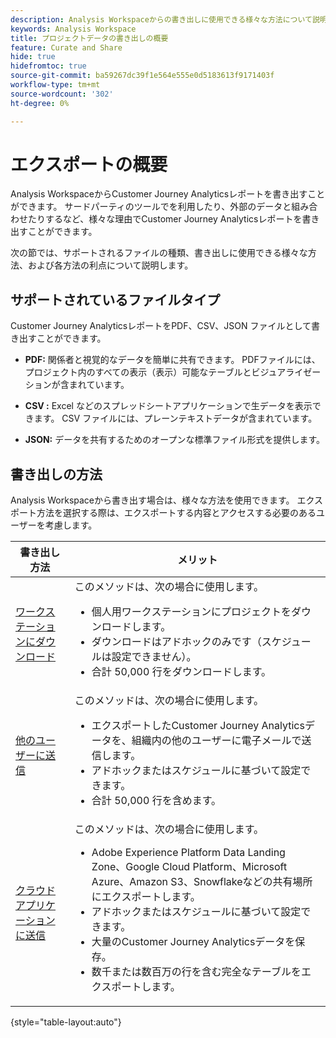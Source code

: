 ```yaml
---
description: Analysis Workspaceからの書き出しに使用できる様々な方法について説明します。
keywords: Analysis Workspace
title: プロジェクトデータの書き出しの概要
feature: Curate and Share
hide: true
hidefromtoc: true
source-git-commit: ba59267dc39f1e564e555e0d5183613f9171403f
workflow-type: tm+mt
source-wordcount: '302'
ht-degree: 0%

---
```


# エクスポートの概要

Analysis WorkspaceからCustomer Journey Analyticsレポートを書き出すことができます。 サードパーティのツールでを利用したり、外部のデータと組み合わせたりするなど、様々な理由でCustomer Journey Analyticsレポートを書き出すことができます。

次の節では、サポートされるファイルの種類、書き出しに使用できる様々な方法、および各方法の利点について説明します。

## サポートされているファイルタイプ

Customer Journey AnalyticsレポートをPDF、CSV、JSON ファイルとして書き出すことができます。

* **PDF:** 関係者と視覚的なデータを簡単に共有できます。 PDFファイルには、プロジェクト内のすべての表示（表示）可能なテーブルとビジュアライゼーションが含まれています。

* **CSV :** Excel などのスプレッドシートアプリケーションで生データを表示できます。 CSV ファイルには、プレーンテキストデータが含まれています。

* **JSON:** データを共有するためのオープンな標準ファイル形式を提供します。

## 書き出しの方法

Analysis Workspaceから書き出す場合は、様々な方法を使用できます。 エクスポート方法を選択する際は、エクスポートする内容とアクセスする必要のあるユーザーを考慮します。

| 書き出し方法 | メリット |
|---------|----------|
| [ワークステーションにダウンロード](/help/analysis-workspace/export/download-send.md) | このメソッドは、次の場合に使用します。 <ul><li>個人用ワークステーションにプロジェクトをダウンロードします。</li><li>ダウンロードはアドホックのみです（スケジュールは設定できません）。</li> <li>合計 50,000 行をダウンロードします。</li> <!--true? Are there 2 different options to download to your workstation?--> <!-- is this emailing it? --> |
| [他のユーザーに送信](/help/analysis-workspace/export/t-schedule-report.md) | このメソッドは、次の場合に使用します。 <ul><li>エクスポートしたCustomer Journey Analyticsデータを、組織内の他のユーザーに電子メールで送信します。</li><li>アドホックまたはスケジュールに基づいて設定できます。</li> <li>合計 50,000 行を含めます。</li> <!--true?--> |
| [クラウドアプリケーションに送信](/help/analysis-workspace/export/export-cloud.md) | このメソッドは、次の場合に使用します。 <ul><li>Adobe Experience Platform Data Landing Zone、Google Cloud Platform、Microsoft Azure、Amazon S3、Snowflakeなどの共有場所にエクスポートします。</li><li>アドホックまたはスケジュールに基づいて設定できます。</li><li>大量のCustomer Journey Analyticsデータを保存。</li><li>数千または数百万の行を含む完全なテーブルをエクスポートします。<!-- What other things? Wiki talks about things that aren't even possible in Data Warehouse. What are they? --> </li> |

{style="table-layout:auto"}


